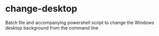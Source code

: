 # change-desktop
Batch file and accompanying powershell script to change the Windows desktop background from the command line

